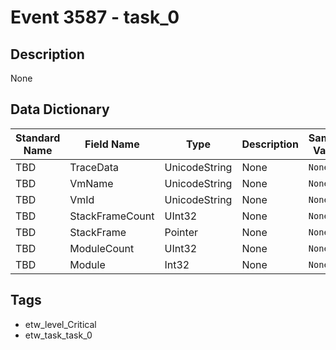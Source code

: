 # Event 3587 - task_0

## Description
None

## Data Dictionary
|Standard Name|Field Name|Type|Description|Sample Value|
|---|---|---|---|---|
|TBD|TraceData|UnicodeString|None|`None`|
|TBD|VmName|UnicodeString|None|`None`|
|TBD|VmId|UnicodeString|None|`None`|
|TBD|StackFrameCount|UInt32|None|`None`|
|TBD|StackFrame|Pointer|None|`None`|
|TBD|ModuleCount|UInt32|None|`None`|
|TBD|Module|Int32|None|`None`|

## Tags
* etw_level_Critical
* etw_task_task_0